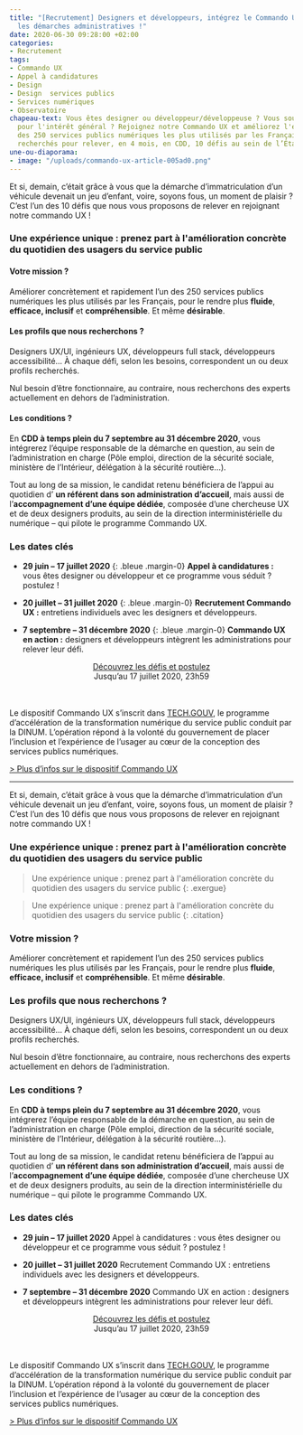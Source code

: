 ```yaml
---
title: "[Recrutement] Designers et développeurs, intégrez le Commando UX pour améliorer
  les démarches administratives !"
date: 2020-06-30 09:28:00 +02:00
categories:
- Recrutement
tags:
- Commando UX
- Appel à candidatures
- Design
- Design  services publics
- Services numériques
- Observatoire
chapeau-text: Vous êtes designer ou développeur/développeuse ? Vous souhaitez œuvrer
  pour l'intérêt général ? Rejoignez notre Commando UX et améliorez l'expérience d'un
  des 250 services publics numériques les plus utilisés par les Français ! 15 profils
  recherchés pour relever, en 4 mois, en CDD, 10 défis au sein de l’État.
une-ou-diaporama:
- image: "/uploads/commando-ux-article-005ad0.png"
---
```


Et si, demain, c’était grâce à vous que la démarche d’immatriculation d’un véhicule devenait un jeu d’enfant, voire, soyons fous, un moment de plaisir ? C’est l’un des 10 défis que nous vous proposons de relever en rejoignant notre commando UX !

### Une expérience unique : prenez part à l'amélioration concrète du quotidien des usagers du service public

#### Votre mission ? 
Améliorer concrètement et rapidement l’un des 250 services publics numériques les plus utilisés par les Français, pour le rendre plus **fluide**, **efficace, inclusif** et **compréhensible**. Et même **désirable**.

#### Les profils que nous recherchons ?
Designers UX/UI, ingénieurs UX, développeurs full stack, développeurs accessibilité... À chaque défi, selon les besoins, correspondent un ou deux profils recherchés.

Nul besoin d’être fonctionnaire, au contraire, nous recherchons des experts actuellement en dehors de l’administration.

#### Les conditions ?
En **CDD à temps plein du 7 septembre au 31 décembre 2020**, vous intégrerez l’équipe responsable de la démarche en question, au sein de l’administration en charge (Pôle emploi, direction de la sécurité sociale, ministère de l’Intérieur, délégation à la sécurité routière…).

Tout au long de sa mission, le candidat retenu bénéficiera de l’appui au quotidien d’ **un référent dans son administration d’accueil**, mais aussi de l’**accompagnement d’une équipe dédiée**, composée d’une chercheuse UX et de deux designers produits, au sein de la direction interministérielle du numérique – qui pilote le programme Commando UX.

### Les dates clés

* **29 juin – 17 juillet 2020**
{: .bleue .margin-0}
**Appel à candidatures :** vous êtes designer ou développeur et ce programme vous séduit ? postulez !

* **20 juillet – 31 juillet 2020**
{: .bleue .margin-0}
**Recrutement Commando UX :** entretiens individuels avec les designers et développeurs.

* **7 septembre – 31 décembre 2020**
{: .bleue .margin-0}
**Commando UX en action :** designers et développeurs intègrent les administrations pour relever leur défi.

<div align="center">
<a href="https://design.numerique.gouv.fr/commando-ux/" class="button">Découvrez les défis et postulez</a>
<br>Jusqu’au 17 juillet 2020, 23h59
</div>
<br>
<br>

Le dispositif Commando UX s’inscrit dans [TECH.GOUV](https://www.numerique.gouv.fr/publications/tech-gouv-strategie-et-feuille-de-route-2019-2021/), le programme d’accélération de la transformation numérique du service public conduit par la DINUM. L’opération répond à la volonté du gouvernement de placer l’inclusion et l’expérience de l’usager au cœur de la conception des services publics numériques.

[> Plus d’infos sur le dispositif Commando UX](https://numerique.gouv.fr/actualites/proposez-vos-defis-commando-ux/)




___

Et si, demain, c’était grâce à vous que la démarche d’immatriculation d’un véhicule devenait un jeu d’enfant, voire, soyons fous, un moment de plaisir ? C’est l’un des 10 défis que nous vous proposons de relever en rejoignant notre commando UX !

### Une expérience unique : prenez part à l'amélioration concrète du quotidien des usagers du service public

> Une expérience unique : prenez part à l'amélioration concrète du quotidien des usagers du service public
{: .exergue}

> Une expérience unique : prenez part à l'amélioration concrète du quotidien des usagers du service public
{: .citation}

### Votre mission ? 
Améliorer concrètement et rapidement l’un des 250 services publics numériques les plus utilisés par les Français, pour le rendre plus **fluide**, **efficace, inclusif** et **compréhensible**. Et même **désirable**.

### Les profils que nous recherchons ?
Designers UX/UI, ingénieurs UX, développeurs full stack, développeurs accessibilité... À chaque défi, selon les besoins, correspondent un ou deux profils recherchés.

Nul besoin d’être fonctionnaire, au contraire, nous recherchons des experts actuellement en dehors de l’administration.

### Les conditions ?
En **CDD à temps plein du 7 septembre au 31 décembre 2020**, vous intégrerez l’équipe responsable de la démarche en question, au sein de l’administration en charge (Pôle emploi, direction de la sécurité sociale, ministère de l’Intérieur, délégation à la sécurité routière…).

Tout au long de sa mission, le candidat retenu bénéficiera de l’appui au quotidien d’ **un référent dans son administration d’accueil**, mais aussi de l’**accompagnement d’une équipe dédiée**, composée d’une chercheuse UX et de deux designers produits, au sein de la direction interministérielle du numérique – qui pilote le programme Commando UX.

### Les dates clés

* **29 juin – 17 juillet 2020**
Appel à candidatures : vous êtes designer ou développeur et ce programme vous séduit ? postulez !

* **20 juillet – 31 juillet 2020**
Recrutement Commando UX : entretiens individuels avec les designers et développeurs.

* **7 septembre – 31 décembre 2020**
Commando UX en action : designers et développeurs intègrent les administrations pour relever leur défi.

<div align="center">
<a href="https://design.numerique.gouv.fr/commando-ux/" class="button">Découvrez les défis et postulez</a>
<br>Jusqu’au 17 juillet 2020, 23h59
</div>
<br>
<br>

Le dispositif Commando UX s’inscrit dans [TECH.GOUV](https://www.numerique.gouv.fr/publications/tech-gouv-strategie-et-feuille-de-route-2019-2021/), le programme d’accélération de la transformation numérique du service public conduit par la DINUM. L’opération répond à la volonté du gouvernement de placer l’inclusion et l’expérience de l’usager au cœur de la conception des services publics numériques.

[> Plus d’infos sur le dispositif Commando UX](https://numerique.gouv.fr/actualites/proposez-vos-defis-commando-ux/)
